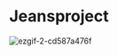 # Jeansproject

![ezgif-2-cd587a476f](https://user-images.githubusercontent.com/63590906/158761393-566c3499-89f2-45de-8cb6-0a6ff49402d0.gif)

